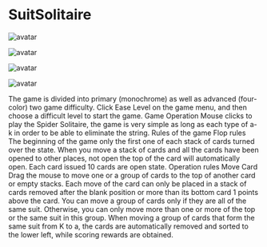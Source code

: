 # SuitSolitaire

![avatar](https://github.com/BitCodeIOS/SuitSolitaire/blob/master/1.png)


![avatar](https://github.com/BitCodeIOS/SuitSolitaire/blob/master/2.png)


![avatar](https://github.com/BitCodeIOS/SuitSolitaire/blob/master/3.png)


![avatar](https://github.com/BitCodeIOS/SuitSolitaire/blob/master/4.png)


The game is divided into primary (monochrome) as well as advanced (four-color) two game difficulty.
Click Ease Level on the game menu, and then choose a difficult level to start the game.
Game Operation
Mouse clicks to play the Spider Solitaire, the game is very simple as long as each type of a-k in order to be able to eliminate the string.
Rules of the game
Flop rules The beginning of the game only the first one of each stack of cards turned over the state.
When you move a stack of cards and all the cards have been opened to other places, not open the top of the card will automatically open.
Each card issued 10 cards are open state.
Operation rules
Move Card Drag the mouse to move one or a group of cards to the top of another card or empty stacks.
Each move of the card can only be placed in a stack of cards removed after the blank position or more than its bottom card 1 points above the card. You can move a group of cards only if they are all of the same suit.
Otherwise, you can only move more than one or more of the top or the same suit in this group.
When moving a group of cards that form the same suit from K to a, the cards are automatically removed and sorted to the lower left, while scoring rewards are obtained.


